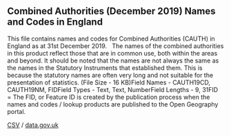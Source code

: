 ## Combined Authorities (December 2019) Names and Codes in England

This file contains names and codes for Combined Authorities (CAUTH) in England as at 31st December 2019.   The names of the combined authorities in this product reflect those that are in common use, both within the areas and beyond. It should be noted that the names are not always the same as the names in the Statutory Instruments that established them. This is because the statutory names are often very long and not suitable for the presentation of statistics. (File Size - 16 KB)Field Names - CAUTH19CD, CAUTH19NM, FIDField Types - Text, Text, NumberField Lengths - 9, 31FID = The FID, or Feature ID is created by the publication process when the names and codes / lookup products are published to the Open Geography portal. 

[CSV](../csv/239.csv) / [data.gov.uk](https://data.gov.uk/dataset/071ae3c6-d74e-4f53-be8a-5e7cebd7b031/combined-authorities-december-2019-names-and-codes-in-england)

